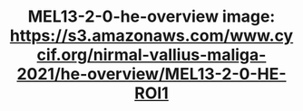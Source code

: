 ---
title: "MEL13-2-0-he-overview
image: https://s3.amazonaws.com/www.cycif.org/nirmal-vallius-maliga-2021/he-overview/MEL13-2-0-HE-ROI1"
layout: osd-exhibit
paper: config-HTA-MELATLAS-1
figure: MEL13-2-0-he-overview
---